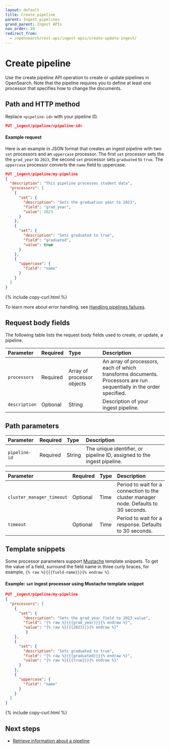 ```yaml
---
layout: default
title: Create pipeline
parent: Ingest pipelines
grand_parent: Ingest APIs
nav_order: 10
redirect_from:
  - /opensearch/rest-api/ingest-apis/create-update-ingest/
---
```


# Create pipeline

Use the create pipeline API operation to create or update pipelines in OpenSearch. Note that the pipeline requires you to define at least one processor that specifies how to change the documents. 

## Path and HTTP method

Replace `<pipeline-id>` with your pipeline ID.

```json
PUT _ingest/pipeline/<pipeline-id>
```
#### Example request

Here is an example in JSON format that creates an ingest pipeline with two `set` processors and an `uppercase` processor. The first `set` processor sets the the `grad_year` to `2023`, the second `set` processor sets `graduated` to `true`. The `uppercase` processor converts the `name` field to uppercase.

```json
PUT _ingest/pipeline/my-pipeline
{
  "description": "This pipeline processes student data",
  "processors": [
    {
      "set": {
        "description": "Sets the graduation year to 2023",
        "field": "grad_year",
        "value": 2023
      }
    },
    {
      "set": {
        "description": "Sets graduated to true",
        "field": "graduated",
        "value": true
      }
    },
    {
      "uppercase": {
        "field": "name"
      }
    }
  ]
}
```
{% include copy-curl.html %}

To learn more about error handling, see [Handling pipelines failures]({{site.url}}{{site.baseurl}}/api-reference/ingest-apis/pipeline-failures/).

## Request body fields

The following table lists the request body fields used to create, or update, a pipeline. 

Parameter | Required | Type | Description
:--- | :--- | :--- | :---
`processors` | Required | Array of processor objects | An array of processors, each of which transforms documents. Processors are run sequentially in the order specified.
`description` | Optional | String | Description of your ingest pipeline. 

## Path parameters

Parameter | Required | Type | Description
:--- | :--- | :--- | :---
`pipeline-id` | Required | String | The unique identifier, or pipeline ID, assigned to the ingest pipeline. 

Parameter | Required | Type | Description
:--- | :--- | :--- | :---
`cluster_manager_timeout` | Optional | Time | Period to wait for a connection to the cluster manager node. Defaults to 30 seconds.
`timeout` | Optional | Time | Period to wait for a response. Defaults to 30 seconds. 

## Template snippets

Some processor parameters support [Mustache](https://mustache.github.io/) template snippets. To get the value of a field, surround the field name in three curly braces, for example, `{% raw %}{{{field-name}}}{% endraw %}`.

#### Example: `set` ingest processor using Mustache template snippet

```json
PUT _ingest/pipeline/my-pipeline
{
  "processors": [
    {
      "set": {
        "description": "Sets the grad_year field to 2023 value",
        "field": "{% raw %}{{{grad_year}}}{% endraw %}",
        "value": "{% raw %}{{{2023}}}{% endraw %}"
         }
    },
    {
      "set": {
        "description": "Sets graduated to true",
        "field": "{% raw %}{{{graduated}}}{% endraw %}",
        "value": "{% raw %}{{{true}}}{% endraw %}"
      }
    },
    {
      "uppercase": {
        "field": "name"
      }
    }
  ]
}
```
{% include copy-curl.html %}

## Next steps

- [Retrieve information about a pipeline]({{site.url}}{{site.baseurl}}/api-reference/ingest-apis/get-ingest/)
